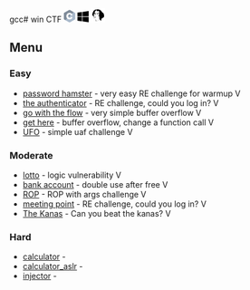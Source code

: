 gcc# win CTF <img src="https://github.com/MajoRoth/CTF/blob/main/static/c.svg" width="20"> <img src="https://github.com/MajoRoth/CTF/blob/main/static/windows.svg" width="20"> <img src="https://github.com/MajoRoth/CTF/blob/main/static/ida.png" width="25">


## Menu
### Easy
* [password hamster](https://github.com/MajoRoth/CTF/tree/main/password_hamster) - very easy RE challenge for warmup V
* [the authenticator](https://github.com/MajoRoth/CTF/tree/main/the_authenticator) - RE challenge, could you log in? V
* [go with the flow](https://github.com/MajoRoth/CTF/tree/main/go_with_the_flow) - very simple buffer overflow V
* [get here](https://github.com/MajoRoth/CTF/tree/main/get_here) - buffer overflow, change a function call V
* [UFO](https://github.com/MajoRoth/CTF/tree/main/ufo) - simple uaf challenge V

### Moderate
* [lotto](https://github.com/MajoRoth/CTF/tree/main/lotto) - logic vulnerability V
* [bank account](https://github.com/MajoRoth/CTF/tree/main/bank_account) - double use after free V
* [ROP](https://github.com/MajoRoth/CTF/tree/main/ROP) - ROP with args challenge V
* [meeting point](https://github.com/MajoRoth/CTF/tree/main/meeting_point) - RE challenge, could you log in? V
* [The Kanas](https://github.com/MajoRoth/CTF/tree/main/the_kanas) - Can you beat the kanas? V

### Hard
* [calculator](https://github.com/MajoRoth/CTF/tree/main/calculator) -
* [calculator_aslr](https://github.com/MajoRoth/CTF/tree/main/calculator_aslr) -
* [injector](https://github.com/MajoRoth/CTF/tree/main/injector) -




